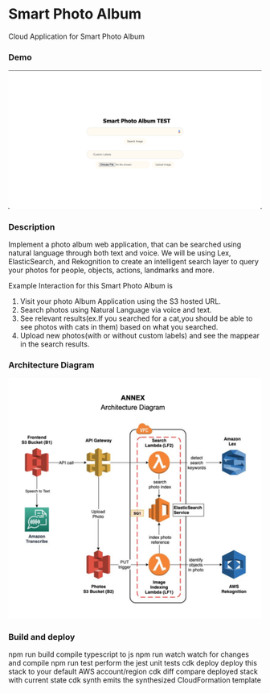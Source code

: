 # Smart Photo Album
Cloud Application for Smart Photo Album

### Demo

![alt text](./images/demo.png)


### Description
Implement a photo album web application, that can be searched using natural language through both text and voice. We will be using Lex, ElasticSearch, and Rekognition to create an intelligent search layer to query your photos for people, objects, actions, landmarks and more.

Example Interaction for this Smart Photo Album is 
1. Visit your photo Album Application using the S3 hosted URL.
2. Search photos using Natural Language via voice and text.
3. See relevant results(ex.If you searched for a cat,you should be able to see photos with cats in them) based on what you searched.
4. Upload new photos(with or without custom labels) and see the mappear in the search results.

### Architecture Diagram

![alt text](./images/ArchitectureDiagram.png)


### Build and deploy

npm run build compile typescript to js
npm run watch watch for changes and compile
npm run test perform the jest unit tests
cdk deploy deploy this stack to your default AWS account/region
cdk diff compare deployed stack with current state
cdk synth emits the synthesized CloudFormation template
